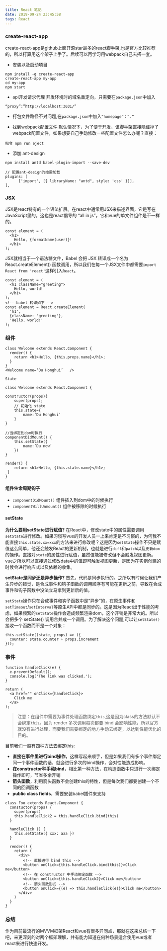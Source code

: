 ```yaml
---
title: React 笔记
date: 2019-09-24 23:45:58
tags: React
---
```


### create-react-app
create-react-app是github上面开源star最多的react脚手架,也是官方比较推荐的，所以打算用这个架子上手了。后续可以再学习用webpack自己去搭一套。

- 安装以及启动项目
```
npm install -g create-react-app
create-react-app my-app
cd my-app
npm start
```
- api开发请求代理
开发环境时的域名重定向，只需要在`package.json`中加入 
```
“proxy”:”http://localhost:3031/”
```
- 打包文件路径不对问题,在`package.json`中加入`“homepage”：“.”`

- 找到webpack配置文件
默认情况下，为了便于开发，该脚手架直接隐藏掉了webpack配置文件，如果想要自己手动修改一些配置文件怎么办呢？直接：
```
指令 npm run eject
```

- 添加 ant-design
```
npm install antd babel-plugin-import --save-dev

// 配置ant-design的按需加载
plugins: [
      ['import', [{ libraryName: "antd", style: 'css' }]],
],
```


### JSX
JSX是react特有的一个语法扩展。在react中通常用JSX来描述界面，它是写在JavaScript里的。这也是react倡导的 “all in js”，它和vue的单文件组件是不一样的。
```
const element = (
  <h1>
    Hello, {formatName(user)}!
  </h1>
);
```

JSX就相当于一个语法糖文件，Babel 会把 JSX 转译成一个名为 React.createElement() 函数调用，所以我们在每一个JSX文件中都需要`import React from 'react'`这样引入`React`。

```
const element = (
  <h1 className="greeting">
    Hello, world!
  </h1>
);
<!-- babel 转译如下 -->
const element = React.createElement(
  'h1',
  {className: 'greeting'},
  'Hello, world!'
);
```


### 组件 
```
class Welcome extends React.Component {
  render() {
    return <h1>Hello, {this.props.name}</h1>;
  }
}
<Welcome name=‘Du Honghui’   />

State

class Welcome extends React.Component {

constructor(props){
	super(props);
	// 初始化 state
	this.state={
		name:’Du Honghui’
	}
}

//当绑定到dom时执行
componentDidMount() {
	this.setState({
		name:’Du now’
	})    
}

render() {
    return <h1>Hello, {this.state.name}</h1>;
 }
}
```
#### 组件生命周期钩子
- `componentDidMount()` 组件插入到dom中的时候执行
- `componentWillUnmount()`	组件被移除的时候执行

#### setState

**为什么要用setState进行赋值?**
在React中，修改state中的属性需要调用`setState`进行修改。如果习惯写vue的开发人员一上来肯定是不习惯的，为何我不能直接`this.state.xx=xxx`的方法来进行修改呢？这是因为`setState`操作不只是赋值这么简单，他还会触发React的更新机制，也就是进行`diff`和`patch`以及`更新dom`的操作。直接对`state`的属性进行赋值，虽然值能被修改但不会触发视图更新。vue之所以可以直接通过修改data中的值即可触发视图更新，是因为在实例创建的时候会进行响应式以及依赖的收集。

**setState是同步还是异步操作?**
首先，代码是同步执行的。之所以有时候让我们产生异步的错觉，是合成事件和钩子函数的调用顺序有可能在更新之前，导致在合成事件和钩子函数中没法立马拿到更新后的值。

`setState`操作只在合成事件和钩子函数中是“异步”的，在原生事件和`setTimeout`/`setInterval`等原生API中都是同步的。这是因为React出于性能的考虑，如果频繁的`setState`操作会造成频繁渲染dom，这个开销是非常大的。所以会把多个 setState() 调用合并成一个调用。为了解决这个问题,可以让`setState()`接收一个函数而不是一个对象：
```
this.setState((state, props) => ({
  counter: state.counter + props.increment
}));
```

### 事件

```
function handleClick(e) {
  e.preventDefault();
  console.log('The link was clicked.');
}

return (
  <a href="" onClick={handleClick}>
    Click me
  </a>
);
```

>注意：在组件中需要为事件处理函数绑定`this`,这是因为class的方法默认不会绑定`this`。因为 render 多次调用每次都要 bind 会影响性能，所以官方就没有进行处理，而要我们需要绑定的地方手动去绑定，以达到性能优化的目的。

目前我们一般有四种方法去绑定this:

- **直接在事件里进行bind操作**，这样写起来顺手，但是如果我们有多个事件绑定同一个事件函数的话，就会进行多次的bind操作，会对性能造成影响。
- **在constructor种手动bind**，相比第一种方法，在构造函数中只进行一次绑定操作即可，节省多余开销
- **箭头函数**，利用箭头函数不会创建this的特性，但是每次我们都要创建一个不同的回调函数
- **public class fields**，需要安装babel插件来支持

```
class Foo extends React.Component {
  constuctor(props) {
    super(props)
    this.handleClick2 = this.handleClick.bind(this)
  }

  handleClick () {
    this.setState({ xxx: aaa })
  }

  render() {
    return (
      <div>
        <!-- 直接进行 bind this -->
        <button onClick={this.handleClick.bind(this)}>Click me</button>
        <!-- 在 constructor 中手动绑定函数 -->
        <button onClick={this.handleClick2}>Click me</button>
        <!-- 箭头函数形式 -->
        <button onClick={(e) => this.handleClick(e)}>Click me</button>
      </div>
    )
  }
}
```


### 总结
作为目前最流行的MVVM框架React和vue有很多异同点，那就在这来总结一下吧，来更深刻的对两个框架理解，并有能力知道在何种场景适合使用vue或者react来进行快速开发。
